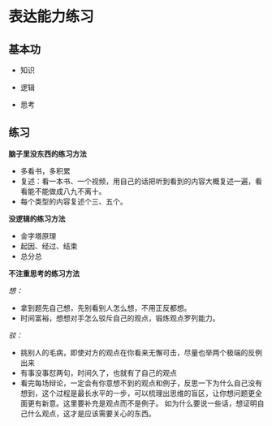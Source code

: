 # 表达能力练习

## 基本功

+ 知识 

+ 逻辑

+ 思考

## 练习

**脑子里没东西的练习方法**
+ 多看书，多积累
+ 复述：看一本书、一个视频，用自己的话把听到看到的内容大概复述一遍，看看能不能做成八九不离十。
+ 每个类型的内容复述个三、五个。

**没逻辑的练习方法**
+ 金字塔原理
+ 起因、经过、结束
+ 总分总

**不注重思考的练习方法**

*想：*
+ 拿到题先自己想，先别看别人怎么想，不用正反都想。
+ 时间富裕，想想对手怎么驳斥自己的观点，锻炼观点罗列能力。

*驳：*

+ 挑别人的毛病，即使对方的观点在你看来无懈可击，尽量也举两个极端的反例出来
+ 有事没事怼两句，时间久了，也就有了自己的观点
+ 看完每场辩论，一定会有你意想不到的观点和例子，反思一下为什么自己没有想到，这个过程是最长水平的一步，可以梳理出思维的盲区，让你想问题更全面更有新意。这里要补充是观点而不是例子。
如为什么要说一些话，想证明自己什么观点，这才是应该需要关心的东西。
